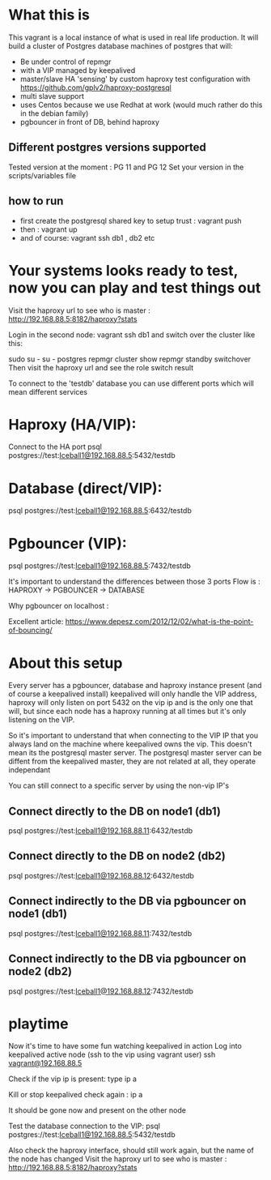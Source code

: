 # What this is

This vagrant is a local instance of what is used in real life production.  It will build a cluster of Postgres database machines of postgres that will:

 - Be under control of repmgr
 - with a VIP managed by keepalived
 - master/slave HA 'sensing' by custom haproxy test configuration with https://github.com/gplv2/haproxy-postgresql
 - multi slave support
 - uses Centos because we use Redhat at work (would much rather do this in the debian family)
 - pgbouncer in front of DB, behind haproxy

## Different postgres versions supported

Tested version at the moment  : PG 11 and PG 12
Set your version in the scripts/variables file 

## how to run
 - first create the postgresql shared key to setup trust : vagrant push
 - then : vagrant up
 - and of course: vagrant ssh db1 , db2 etc

# Your systems looks ready to test, now you can play and test things out 
Visit the haproxy url to see who is master : http://192.168.88.5:8182/haproxy?stats

Login in the second node: vagrant ssh db1 and switch over the cluster like this:

sudo su - 
su - postgres
repmgr cluster show
repmgr standby switchover
Then visit the haproxy url and see the role switch result

To connect to the 'testdb' database you can use different ports which will mean different services

# Haproxy (HA/VIP):
Connect to the HA port psql postgres://test:Iceball1@192.168.88.5:5432/testdb

# Database (direct/VIP):
psql postgres://test:Iceball1@192.168.88.5:6432/testdb

# Pgbouncer (VIP):
psql postgres://test:Iceball1@192.168.88.5:7432/testdb

It's important to understand the differences between those 3 ports
Flow is :  HAPROXY -> PGBOUNCER -> DATABASE

Why pgbouncer on localhost :

Excellent article: https://www.depesz.com/2012/12/02/what-is-the-point-of-bouncing/

# About this setup
Every server has a pgbouncer, database and haproxy instance present (and of course a keepalived install)
keepalived will only handle the VIP address, haproxy will only listen on port 5432 on the vip ip and is the only one that will, but since each node has 
a haproxy running at all times but it's only listening on the VIP.

So it's important to understand that when connecting to the VIP IP that you always land on the machine where keepalived owns the vip.
This doesn't mean its the postgresql master server.
The postgresql master server can be diffent from the keepalived master, they are not related at all, they operate independant

You can still connect to a specific server by using the non-vip IP's

## Connect directly to the DB on node1 (db1)
psql postgres://test:Iceball1@192.168.88.11:6432/testdb

## Connect directly to the DB on node2 (db2)
psql postgres://test:Iceball1@192.168.88.12:6432/testdb

## Connect indirectly to the DB via pgbouncer on node1 (db1)
psql postgres://test:Iceball1@192.168.88.11:7432/testdb

## Connect indirectly to the DB via pgbouncer on node2 (db2)
psql postgres://test:Iceball1@192.168.88.12:7432/testdb

# playtime

Now it's time to have some fun watching keepalived in action
Log into keepalived active node (ssh to the vip using vagrant user)
ssh vagrant@192.168.88.5

Check if the vip ip is present:
type ip a

Kill or stop keepalived
check again : ip a

It should be gone now and present on the other node

Test the database connection to the VIP:
psql postgres://test:Iceball1@192.168.88.5:5432/testdb

Also check the haproxy interface, should still work again, but the name of the node has changed
Visit the haproxy url to see who is master : http://192.168.88.5:8182/haproxy?stats

